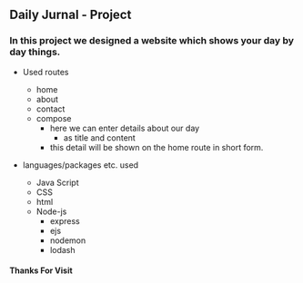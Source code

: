 ## Daily Jurnal - Project
### In this project we designed a website which shows your day by day things.

- Used routes 
    - home
    - about
    - contact
    - compose
        - here we can enter details about our day 
            - as title and content
        - this detail will be shown on the home route in short form.

- languages/packages etc. used
    - Java Script
    - CSS
    - html
    - Node-js
        - express
        - ejs
        - nodemon
        - lodash

#### Thanks For Visit